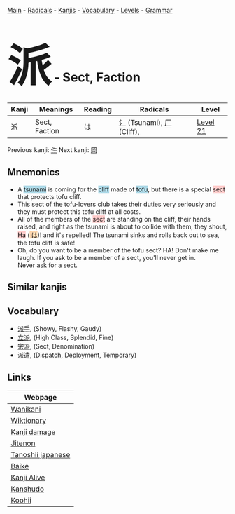 <style> bigfont {font-size: 100px}</style>
[Main](../index.md) -
[Radicals](../radicals.md) -
[Kanjis](../kanjis.md) -
[Vocabulary](../vocabulary.md) -
[Levels](../levels.md) -
[Grammar](../grammar.md)
# <bigfont> 派</bigfont> - Sect, Faction 

| Kanji | Meanings | Reading | Radicals | Level |
| --- | --- | --- | --- | --- |
| 派 | Sect, Faction | は | [氵](../radicals/氵.md) (Tsunami), [厂](../radicals/厂.md) (Cliff),  | [Level 21](../levels/wk_level21.md) |

Previous kanji: [件](件.md) Next kanji: [岡](岡.md) 

## Mnemonics
 * A <span style="background-color:#ADD8E6"> tsunami</span> is coming for the <span style="background-color:#ADD8E6"> cliff</span> made of <span style="background-color:#ADD8E6"> tofu</span>, but there is a special <span style="background-color:#ffcccb"> sect</span> that protects tofu cliff.
* This sect of the tofu-lovers club takes their duties very seriously and they must protect this tofu cliff at all costs.
* All of the members of the <span style="background-color:#ffcccb"> sect</span> are standing on the cliff, their hands raised, and right as the tsunami is about to collide with them, they shout, <span style="background-color:#ffcccb"> Ha</span> (<span style="background-color:#fed8b1"> [は](https://jisho.org/search/は)</span>)! and it's repelled! The tsunami sinks and rolls back out to sea, the tofu cliff is safe!
* Oh, do you want to be a member of the tofu sect? HA! Don't make me laugh. If you ask to be a member of a sect, you'll never get in.<br />Never ask for a sect.


## Similar kanjis
 


## Vocabulary
 * [派手](../vocabulary/派.md), (Showy, Flashy, Gaudy)
* [立派](../vocabulary/派.md), (High Class, Splendid, Fine)
* [宗派](../vocabulary/派.md), (Sect, Denomination)
* [派遣](../vocabulary/派.md), (Dispatch, Deployment, Temporary)



## Links 

| Webpage |
| --- |
| [Wanikani          ](https://www.wanikani.com/kanji/派) |
| [Wiktionary        ](https://en.wiktionary.org/wiki/派) |
| [Kanji damage      ](http://www.kanjidamage.com/kanji/search?utf8=✓&q=派) |
| [Jitenon           ](https://jitenon.com/kanji/派) |
| [Tanoshii japanese ](https://www.tanoshiijapanese.com/dictionary/kanji.cfm?k=派) |
| [Baike             ](https://baike.baidu.com/item/派) |
| [Kanji Alive       ](https://app.kanjialive.com/派) |
| [Kanshudo          ](https://www.kanshudo.com/searchmn?q=派) |
| [Koohii            ](https://kanji.koohii.com/study/kanji/派) |
